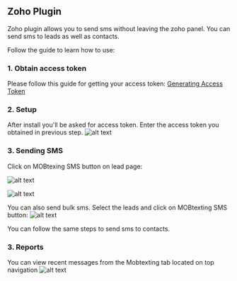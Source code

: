 ## Zoho Plugin

Zoho plugin allows you to send sms without leaving the zoho panel.
You can send sms to leads as well as contacts.

Follow the guide to learn how to use:

### 1. Obtain access token

Please follow this guide for getting your access token:
[Generating Access Token](/docs/{version}/access_token)

### 2. Setup

After install you'll be asked for access token. Enter the access token you obtained in previous step.
![alt text](/images/docimages/plugins/zoho/install.png)

### 3. Sending SMS

Click on MOBtexing SMS button on lead page:

![alt text](/images/docimages/plugins/zoho/z6.png)

![alt text](/images/docimages/plugins/zoho/z7.png)

You can also send bulk sms. Select the leads and click on MOBtexting SMS button:
![alt text](/images/docimages/plugins/zoho/z9.png)

You can follow the same steps to send sms to contacts.

### 3. Reports

You can view recent messages from the Mobtexting tab located on top navigation
![alt text](/images/docimages/plugins/zoho/z12.png)

